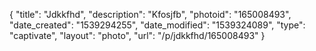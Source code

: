 {
    "title": "Jdkkfhd",
    "description": "Kfosjfb",
    "photoid": "165008493",
    "date_created": "1539294255",
    "date_modified": "1539324089",
    "type": "captivate",
    "layout": "photo",
    "url": "\/p\/jdkkfhd\/165008493"
}